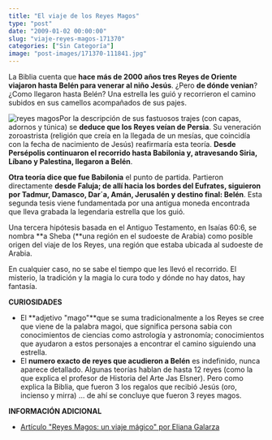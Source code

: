 ```yaml
---
title: "El viaje de los Reyes Magos"
type: "post"
date: "2009-01-02 00:00:00"
slug: "viaje-reyes-magos-171370"
categories: ["Sin Categoría"]
image: "post-images/171370-111841.jpg"
---
```


La Biblia cuenta que **hace más de 2000 años tres Reyes de Oriente viajaron hasta Belén para venerar al niño Jesús**. ¿Pero **de dónde venian**? ¿Como llegaron hasta Belén? Una estrella les guió y recorrieron el camino subidos en sus camellos acompañados de sus pajes.

![reyes magos](post-images/171370-111841.jpg "reyes magos")Por la descripción de sus fastuosos trajes (con capas, adornos y túnica) se **deduce que los Reyes veían de Persia**. Su veneración zoroastrista (religión que creía en la llegada de un mesías, que coincidía con la fecha de nacimiento de Jesús) reafirmaría esta teoría. **Desde Persépolis continuaron el recorrido hasta Babilonia y, atravesando Siria, Líbano y Palestina, llegaron a Belén**.

**Otra teoría dice que fue Babilonia** el punto de partida. Partieron directamente **desde Faluja; de allí hacia los bordes del Eufrates, siguieron por Tadmur, Damasco, Dar´a, Amán, Jerusalén y destino final: Belén**. Esta segunda tesis viene fundamentada por una antigua moneda encontrada que lleva grabada la legendaria estrella que los guió.

Una tercera hipótesis basada en el Antiguo Testamento, en Isaías 60:6, se nombra **a Sheba (**una región en el sudoeste de Arabia) como posible origen del viaje de los Reyes, una región que estaba ubicada al sudoeste de Arabia.

En cualquier caso, no se sabe el tiempo que les llevó el recorrido. El misterio, la tradición y la magia lo cura todo y dónde no hay datos, hay fantasía.

**CURIOSIDADES**

- El **adjetivo "mago"**que se suma tradicionalmente a los Reyes se cree que viene de la palabra magoi, que significa persona sabia con conocimientos de ciencias como astrología y astronomía; conocimientos que ayudaron a estos personajes a encontrar el camino siguiendo una estrella.
- El **numero exacto de reyes que acudieron a Belén** es indefinido, nunca aparece detallado. Algunas teorías hablan de hasta 12 reyes (como la que explica el profesor de Historia del Arte Jas Elsner). Pero como explica la Biblia, que fueron 3 los regalos que recibió Jesús (oro, incienso y mirra) ... de ahí se concluye que fueron 3 reyes magos.

**INFORMACIÓN ADICIONAL**

- [Artículo "Reyes Magos: un viaje mágico" por Eliana Galarza](http://www.clarin.com/diario/2005/01/02/sociedad/s-896790.htm)